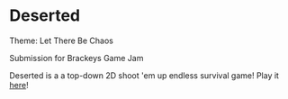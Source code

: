 # Deserted

Theme: Let There Be Chaos

Submission for Brackeys Game Jam

Deserted is a a top-down 2D shoot 'em up endless survival game! Play it [here](https://suporosed-entertainment.itch.io/deserted)!

